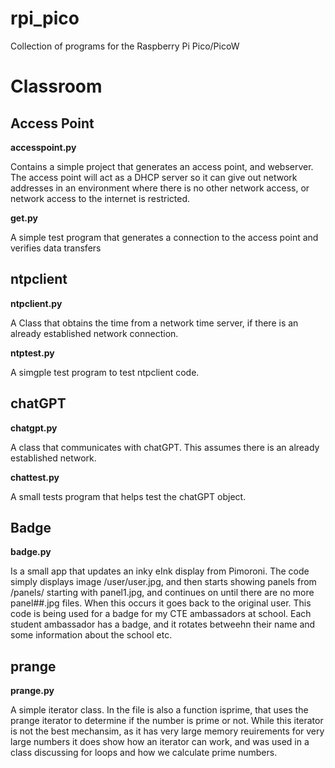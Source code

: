 # rpi_pico
Collection of programs for the Raspberry Pi Pico/PicoW

# Classroom
## Access Point

**accesspoint.py**

Contains a simple project that generates an access point, and webserver.  The access point will act as a DHCP server so it can give out network addresses in an environment where there is no other network access, or network access to the internet is restricted.

**get.py**

A simple test program that generates a connection to the access point and verifies data transfers

## ntpclient

**ntpclient.py**

A Class that obtains the time from a network time server, if there is an already established network connection.

**ntptest.py**

A simgple test program to test ntpclient code.

## chatGPT

**chatgpt.py**

A class that communicates with chatGPT.  This assumes there is an already established network.  

**chattest.py**

A small tests program that helps test the chatGPT object.

## Badge

**badge.py**

Is a small app that updates an inky eInk display from Pimoroni.  The code simply displays image /user/user.jpg, and then starts showing panels from /panels/ starting with panel1.jpg, and continues on until there are no more panel##.jpg files.  When this occurs it goes back to the original user.  This code is being used for a badge for my CTE ambassadors at school.  Each student ambassador has a badge, and it rotates betweehn their name and some information about the school etc.

## prange

**prange.py**

A simple iterator class.  In the file is also a function isprime, that uses the prange iterator to determine if the number is prime or not.  While this iterator is not the best mechansim, as it has very large memory reuirements for very large numbers it does show how an iterator can work, and was used in a class discussing for loops and how we calculate prime numbers.

